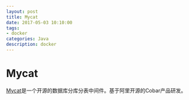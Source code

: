 ```yaml
---
layout: post
title: Mycat
date: 2017-05-03 10:10:00
tags:
- docker
categories: Java
description: docker
---
```



# Mycat
[Mycat](http://www.mycat.org.cn)是一个开源的数据库分库分表中间件。基于阿里开源的Cobar产品研发。
